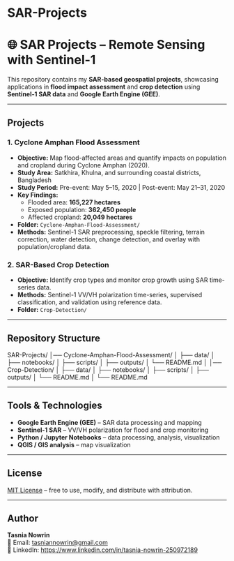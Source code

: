 # SAR-Projects
# 🌐 SAR Projects – Remote Sensing with Sentinel-1

This repository contains my **SAR-based geospatial projects**, showcasing applications in **flood impact assessment** and **crop detection** using **Sentinel-1 SAR data** and **Google Earth Engine (GEE)**.

---

## Projects

### 1. Cyclone Amphan Flood Assessment
- **Objective:** Map flood-affected areas and quantify impacts on population and cropland during Cyclone Amphan (2020).  
- **Study Area:** Satkhira, Khulna, and surrounding coastal districts, Bangladesh  
- **Study Period:** Pre-event: May 5–15, 2020 | Post-event: May 21–31, 2020  
- **Key Findings:**  
  - Flooded area: **165,227 hectares**  
  - Exposed population: **362,450 people**  
  - Affected cropland: **20,049 hectares**  
- **Folder:** `Cyclone-Amphan-Flood-Assessment/`  
- **Methods:** Sentinel-1 SAR preprocessing, speckle filtering, terrain correction, water detection, change detection, and overlay with population/cropland data.  

### 2. SAR-Based Crop Detection
- **Objective:** Identify crop types and monitor crop growth using SAR time-series data.  
- **Methods:** Sentinel-1 VV/VH polarization time-series, supervised classification, and validation using reference data.  
- **Folder:** `Crop-Detection/`  

---

## Repository Structure

SAR-Projects/
│── Cyclone-Amphan-Flood-Assessment/
│ ├── data/
│ ├── notebooks/
│ ├── scripts/
│ ├── outputs/
│ └── README.md
│
│── Crop-Detection/
│ ├── data/
│ ├── notebooks/
│ ├── scripts/
│ ├── outputs/
│ └── README.md
│
└── README.md


---

## Tools & Technologies
- **Google Earth Engine (GEE)** – SAR data processing and mapping  
- **Sentinel-1 SAR** – VV/VH polarization for flood and crop monitoring  
- **Python / Jupyter Notebooks** – data processing, analysis, visualization  
- **QGIS / GIS analysis** – map visualization  

---

## License
[MIT License](LICENSE) – free to use, modify, and distribute with attribution.  

---

## Author
**Tasnia Nowrin**  
📧 Email: tasniannowrin@gmail.com  
🔗 LinkedIn: https://www.linkedin.com/in/tasnia-nowrin-250972189
